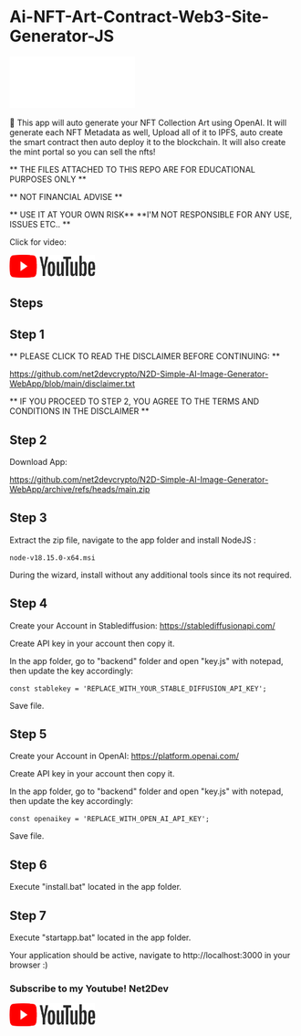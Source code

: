 # Ai-NFT-Art-Contract-Web3-Site-Generator-JS

<a href="https://www.starton.com/" target="_blank"><img src="https://github.com/net2devcrypto/misc/blob/main/starton-white.png" width="220" height="90"></a>

👑 This app will auto generate your NFT Collection Art using OpenAI. It will generate each NFT Metadata as well, Upload all of it to IPFS, 
auto create the smart contract then auto deploy it to the blockchain. It will also create the mint portal so you can sell the nfts!

** THE FILES ATTACHED TO THIS REPO ARE FOR EDUCATIONAL PURPOSES ONLY **

** NOT FINANCIAL ADVISE **

** USE IT AT YOUR OWN RISK** **I'M NOT RESPONSIBLE FOR ANY USE, ISSUES ETC.. **

Click for video:

<a href="https://youtu.be/Ar_HAWswISY" target="_blank"><img src="https://github.com/net2devcrypto/misc/blob/main/ytlogo2.png" width="150" height="40"></a>

<h2>Steps</h2>

## Step 1

** PLEASE CLICK TO READ THE DISCLAIMER BEFORE CONTINUING: **

https://github.com/net2devcrypto/N2D-Simple-AI-Image-Generator-WebApp/blob/main/disclaimer.txt

** IF YOU PROCEED TO STEP 2, YOU AGREE TO THE TERMS AND CONDITIONS IN THE DISCLAIMER **

## Step 2

Download App: 

https://github.com/net2devcrypto/N2D-Simple-AI-Image-Generator-WebApp/archive/refs/heads/main.zip

## Step 3

Extract the zip file, navigate to the app folder and install NodeJS :

```shell
node-v18.15.0-x64.msi
```

During the wizard, install without any additional tools since its not required.

## Step 4

Create your Account in Stablediffusion: https://stablediffusionapi.com/

Create API key in your account then copy it.

In the app folder, go to "backend" folder and open "key.js" with notepad, then update the key accordingly:

```shell
const stablekey = 'REPLACE_WITH_YOUR_STABLE_DIFFUSION_API_KEY';
```

Save file.

## Step 5

Create your Account in OpenAI: https://platform.openai.com/

Create API key in your account then copy it.

In the app folder, go to "backend" folder and open "key.js" with notepad, then update the key accordingly:

```shell
const openaikey = 'REPLACE_WITH_OPEN_AI_API_KEY';
```

Save file.

## Step 6

Execute "install.bat" located in the app folder.

## Step 7

Execute "startapp.bat" located in the app folder.

Your application should be active, navigate to http://localhost:3000 in your browser :)


<h3>Subscribe to my Youtube! Net2Dev</h3>
<a href="http://youtube.net2dev.io" target="_blank"><img src="https://github.com/net2devcrypto/misc/blob/main/ytlogo2.png" width="150" height="40"></a>


